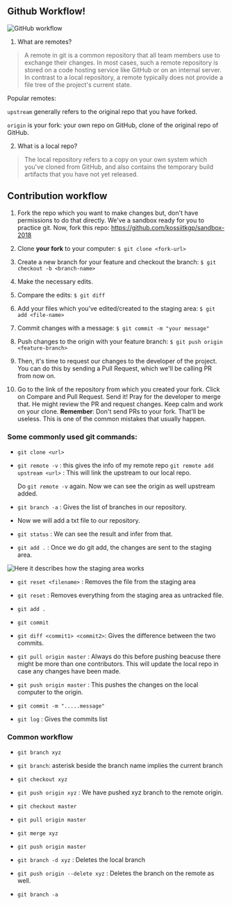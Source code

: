 ## Github Workflow!

![GitHub workflow](https://i.ytimg.com/vi/hSbJaIdqwKg/maxresdefault.jpg)

1. What are remotes?
> A remote in git is a common repository that all team members use to exchange their changes. In most cases, such a remote repository is stored on a code hosting service like GitHub or on an internal server. In contrast to a local repository, a remote typically does not provide a file tree of the project's current state.

Popular remotes:

`upstream` generally refers to the original repo that you have forked.

`origin` is your fork: your own repo on GitHub, clone of the original repo of GitHub.


2. What is a local repo?
> The local repository refers to a copy on your own system which you've cloned from GitHub, and also contains the temporary build artifacts that you have not yet released.


## Contribution workflow

1. Fork the repo which you want to make changes but, don't have permissions to do that directly. We've a sandbox ready for you to practice git. Now, fork this repo: https://github.com/kossiitkgp/sandbox-2018
2. Clone **your fork** to your computer: `$ git clone <fork-url>`
3. Create a new branch for your feature and checkout the branch: `$ git checkout -b <branch-name>`
4. Make the necessary edits.
5. Compare the edits: `$ git diff`
6. Add your files which you've edited/created to the staging area: `$ git add <file-name>`
7. Commit changes with a message: `$ git commit -m "your message"`

8. Push changes to the origin with your feature branch: `$ git push origin <feature-branch>`

9. Then, it's time to request our changes to the developer of the project. You can do this by sending a Pull Request, which we'll be calling PR from now on.

10. Go to the link of the repository from which you created your fork. Click on Compare and Pull Request. Send it! Pray for the developer to merge that. He might review the PR and request changes. Keep calm and work on your clone. **Remember**: Don't send PRs to your fork. That'll be useless. This is one of the common mistakes that usually happen.





###  Some commonly used git commands:

* `git clone <url>`

* `git remote -v`  : this gives the info of my remote repo
	`git remote add upstream <url>` : This will link the upstream to our local repo.

	Do `git remote -v` again. Now we can see the origin as well upstream added.

* `git branch -a` : Gives the list of branches in our repository.


* Now we will add a txt file to our repository. 

* `git status`  : We can see the result and infer from that.

* `git add .`   : Once we do git add, the changes are sent to the staging area.

![Here it describes how the staging area works](https://cdn-images-1.medium.com/max/686/1*diRLm1S5hkVoh5qeArND0Q.png)


* `git reset <filename>`  : Removes the file from the staging area

* `git reset` : Removes everything from the staging area as untracked file.

* `git add .`

* `git commit`

* `git diff <commit1> <commit2>`:  Gives the difference between the two commits.

* `git pull origin master` : Always do this before pushing beacuse there might be more than one contributors. This will update the local repo in case any changes have been made.

* `git push origin master` : This pushes the changes on the local computer to the origin.


* `git commit -m ".....message"`


* `git log` : Gives the commits list



### Common workflow

* `git branch xyz`

* `git branch`: asterisk beside the branch name implies the current branch

* `git checkout xyz`

* `git push origin xyz` : We have pushed xyz branch to the remote origin.

* `git checkout master`

* `git pull origin master`

* `git merge xyz`

* `git push origin master`


* `git branch -d xyz` : Deletes the local branch

* `git push origin --delete xyz`  : Deletes the branch on the remote as well.

* `git branch -a`
